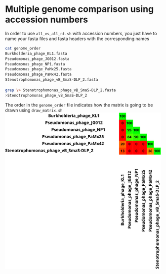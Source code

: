 Multiple genome comparison using accession numbers
==================================================
In order to use ``all_vs_all_nt.sh`` with accession numbers, you just have to name your fasta files and fasta headers with the corresponding names
```bash
cat genome_order
Burkholderia_phage_KL1.fasta
Pseudomonas_phage_JG012.fasta
Pseudomonas_phage_NP1.fasta
Pseudomonas_phage_PaMx25.fasta
Pseudomonas_phage_PaMx42.fasta
Stenotrophomonas_phage_vB_SmaS-DLP_2.fasta

grep \> Stenotrophomonas_phage_vB_SmaS-DLP_2.fasta
>Stenotrophomonas_phage_vB_SmaS-DLP_2
```

The order in the ``genome_order``  file indicates how the matrix is going to be drawn using ``draw_matrix.sh``
![matrix](../images/names_matrix.svg)
